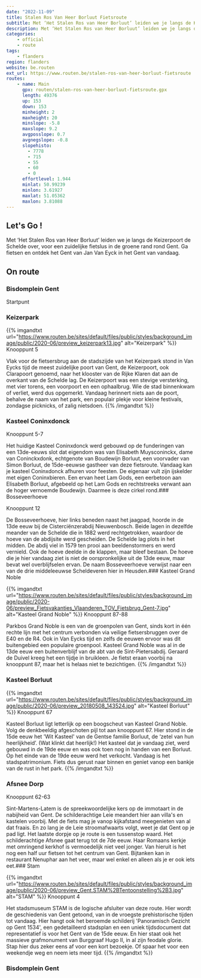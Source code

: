 ```yaml
---
date: "2022-11-09"
title: Stalen Ros Van Heer Borluut Fietsroute
subtitle: Met ‘Het Stalen Ros van Heer Borluut’ leiden we je langs de Keizerpoort de Schelde over, voor een zuidelijke fietslus in de groene rand rond Gent
description: Met ‘Het Stalen Ros van Heer Borluut’ leiden we je langs de Keizerpoort de Schelde over, voor een zuidelijke fietslus in de groene rand rond Gent
categories:
    - official
    - route
tags:
    - flanders
region: flanders
website: be.routen
ext_url: https://www.routen.be/stalen-ros-van-heer-borluut-fietsroute
routes:
    - name: Main
      gpx: routen/stalen-ros-van-heer-borluut-fietsroute.gpx
      length: 49376
      up: 153
      down: 153
      minheight: 2
      maxheight: 20
      minslope: -5.8
      maxslope: 9.2
      avgposslope: 0.7
      avgnegslope: -0.8
      slopehisto:
        - 7778
        - 715
        - 55
        - 60
        - 0
      effortlevel: 1.944
      minlat: 50.99239
      minlon: 3.61927
      maxlat: 51.05362
      maxlon: 3.81088
---
```


## Let's Go ! 

Met ‘Het Stalen Ros van Heer Borluut’ leiden we je langs de Keizerpoort de Schelde over, voor een zuidelijke fietslus in de groene rand rond Gent. Ga fietsen en ontdek het Gent van Jan Van Eyck in het Gent van vandaag.

## On route

### Bisdomplein Gent

Startpunt

### Keizerpark

{{% imgandtxt url="https://www.routen.be/sites/default/files/public/styles/background_image/public/2020-06/preview_keizerpark13.jpg" alt="Keizerpark" %}}
Knooppunt 5

Vlak voor de fietsersbrug aan de stadszijde van het Keizerpark stond in Van Eycks tijd de meest zuidelijke poort van Gent, de Keizerpoort, ook Clarapoort genoemd, naar het klooster van de Rijke Klaren dat aan de overkant van de Schelde lag. De Keizerpoort was een stevige versterking, met vier torens, een voorpoort en een ophaalbrug. Wie de stad binnenkwam of verliet, werd dus opgemerkt. Vandaag herinnert niets aan de poort, behalve de naam van het park, een populair plekje voor kleine festivals, zondagse picknicks, of zalig nietsdoen.
{{% /imgandtxt %}}

### Kasteel Coninxdonck

Knooppunt 5-7

Het huidige Kasteel Coninxdonck werd gebouwd op de funderingen van een 13de-eeuws slot dat eigendom was van Elisabeth Muysconinckx, dame van Coninckxdonk, echtgenote van Boudewijn Borluut, een voorvader van Simon Borluut, de 15de-eeuwse gastheer van deze fietsroute. Vandaag kan je kasteel Coninxdonck afhuren voor feesten. De eigenaar vult zijn ijskelder met eigen Coninxbieren. Een ervan heet Lam Gods, een eerbetoon aan Elisabeth Borluut, afgebeeld op het Lam Gods en rechtstreeks verwant aan de hoger vernoemde Boudewijn. Daarmee is deze cirkel rond.### Bosseveerhoeve

Knooppunt 12

De Bosseveerhoeve, hier links beneden naast het jaagpad, hoorde in de 13de eeuw bij de Cisterciënzerabdij Nieuwenbosch. Beide lagen in dezelfde meander van de Schelde die in 1882 werd rechtgetrokken, waardoor de hoeve van de abdijsite werd gescheiden. De Schelde lag plots in het midden. De abdij viel in 1579 ten prooi aan beeldenstormers en werd vernield. Ook de hoeve deelde in de klappen, maar bleef bestaan. De hoeve die je hier vandaag ziet is niet de oorspronkelijke uit de 13de eeuw, maar bevat wel overblijfselen ervan. De naam Bosseveerhoeve verwijst naar een van de drie middeleeuwse Scheldeveren hier in Heusden.### Kasteel Grand Noble

{{% imgandtxt url="https://www.routen.be/sites/default/files/public/styles/background_image/public/2020-06/preview_Fietsvakanties_Vlaanderen_TOV_Fietsbrug_Gent-7.jpg" alt="Kasteel Grand Noble" %}}
Knooppunt 87-88

Parkbos Grand Noble is een van de groenpolen van Gent, sinds kort in één rechte lijn met het centrum verbonden via veilige fietsersbruggen over de E40 en de R4. Ook in Van Eycks tijd en zelfs de eeuwen ervoor was dit buitengebied een populaire groenpool. Kasteel Grand Noble was al in de 13de eeuw een buitenverblijf van de abt van de Sint-Pietersabdij. Geraard de Duivel kreeg het een tijdje in bruikleen. Je fietst eraan voorbij na knooppunt 87, maar het is helaas niet te bezichtigen.
{{% /imgandtxt %}}

### Kasteel Borluut

{{% imgandtxt url="https://www.routen.be/sites/default/files/public/styles/background_image/public/2020-06/preview_20180508_143524.jpg" alt="Kasteel Borluut" %}}
Knooppunt 67

Kasteel Borluut ligt letterlijk op een boogscheut van Kasteel Grand Noble. Volg de denkbeeldig afgeschoten pijl tot aan knooppunt 67. Hier stond in de 15de eeuw het 'Wit Kasteel' van de Gentse familie Borluut, de ‘zetel van hun heerlijkheid’. (Wat klinkt dat heerlijk!) Het kasteel dat je vandaag ziet, werd gebouwd in de 19de eeuw en was ook toen nog in handen van een Borluut. Op het einde van de 19de eeuw werd het verkocht. Vandaag is het stadspatrimonium. Fiets dus gerust naar binnen en geniet vanop een bankje van de rust in het park.
{{% /imgandtxt %}}

### Afsnee Dorp

Knooppunt 62-63

Sint-Martens-Latem is de spreekwoordelijke kers op de immotaart in de nabijheid van Gent. De schilderachtige Leie meandert hier aan villa's en kastelen voorbij. Met de fiets mag je vanop kijkafstand meegenieten van al dat fraais. En zo lang je de Leie stroomafwaarts volgt, weet je dat Gent op je pad ligt. Het laatste dorpje op je route is een tussenstop waard. Het schilderachtige Afsnee gaat terug tot de 7de eeuw. Haar Romaans kerkje met omringend kerkhof is vermoedelijk niet veel jonger. Van hieruit is het nog een half uur fietsen tot het centrum van Gent. Bijtanken kan in restaurant Nenuphar aan het veer, maar wel enkel en alleen als je er ook iets eet.### Stam

{{% imgandtxt url="https://www.routen.be/sites/default/files/public/styles/background_image/public/2020-06/preview_Gent.STAM%2BTentoonstelling%2B3.jpg" alt="STAM" %}}
Knooppunt 4

Het stadsmuseum STAM is de logische afsluiter van deze route. Hier wordt de geschiedenis van Gent getoond, van in de vroegste prehistorische tijden tot vandaag. Hier hangt ook het beroemde schilderij 'Panoramisch Gezicht op Gent 1534', een gedetailleerd stadsplan en een uniek tijdsdocument dat representatief is voor het Gent van de 15de eeuw. En hier staat ook het massieve grafmonument van Burggraaf Hugo II, in al zijn feodale glorie. Stap hier dus zeker eens af voor een kort bezoekje. Of spaar het voor een weekendje weg en neem iets meer tijd.
{{% /imgandtxt %}}

### Bisdomplein Gent


